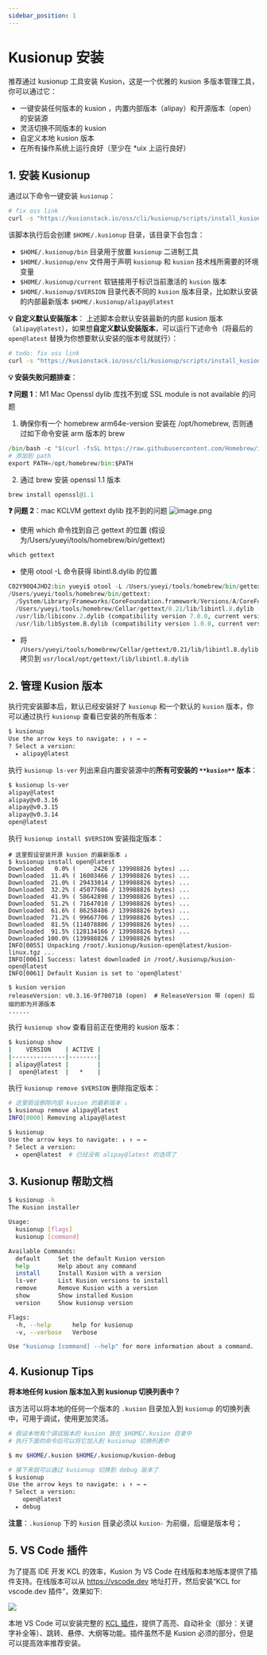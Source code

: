 ```yaml
---
sidebar_position: 1
---
```


# Kusionup 安装

推荐通过 kusionup 工具安装 Kusion，这是一个优雅的 kusion 多版本管理工具，你可以通过它：

- 一键安装任何版本的 kusion ，内置内部版本（alipay）和开源版本（open）的安装源
- 灵活切换不同版本的 kusion
- 自定义本地 kusion 版本
- 在所有操作系统上运行良好（至少在 *uix 上运行良好）

## 1. 安装 Kusionup

通过以下命令一键安装 `kusionup`：

```bash
# fix oss link
curl -s "https://kusionstack.io/oss/cli/kusionup/scripts/install_kusionup.sh" | bash && source $HOME/.kusionup/env
```

该脚本执行后会创建 `$HOME/.kusionup` 目录，该目录下会包含：

- `$HOME/.kusionup/bin` 目录用于放置 `kusionup` 二进制工具
- `$HOME/.kusionup/env` 文件用于声明 `kusionup` 和 `kusion` 技术栈所需要的环境变量
- `$HOME/.kusionup/current` 软链接用于标识当前激活的 `kusion` 版本
- `$HOME/.kusionup/$VERSION` 目录代表不同的 `kusion` 版本目录，比如默认安装的内部最新版本 `$HOME/.kusionup/alipay@latest`

**💡 自定义默认安装版本**：
上述脚本会默认安装最新的内部 kusion 版本（`alipay@latest`），如果想**自定义默认安装版本**，可以运行下述命令（将最后的 `open@latest` 替换为你想要默认安装的版本号就就行）：

```bash
# todo: fix oss link
curl -s "https://kusionstack.io/oss/cli/kusionup/scripts/install_kusionup.sh" | bash -s -- --skip-install && source $HOME/.kusionup/env && kusionup reinstall open@latest
```

**💡 安装失败问题排查**：

**❓ 问题 1**：M1 Mac Openssl dylib 库找不到或 SSL module is not available 的问题

1. 确保你有一个 homebrew arm64e-version  安装在 /opt/homebrew, 否则通过如下命令安装 arm 版本的 brew

```python
/bin/bash -c "$(curl -fsSL https://raw.githubusercontent.com/Homebrew/install/HEAD/install.sh)"
# 添加到 path
export PATH=/opt/homebrew/bin:$PATH
```

2. 通过 brew 安装 openssl 1.1 版本

```python
brew install openssl@1.1
```

**❓ 问题 2**：mac KCLVM gettext dylib 找不到的问题
![image.png](./images/err-gettest-01.png)

- 使用 which 命令找到自己 gettext 的位置 (假设为/Users/yueyi/tools/homebrew/bin/gettext)

```python
which gettext
```

- 使用 otool -L 命令获得 libintl.8.dylib 的位置

```python
C02Y90Q4JHD2:bin yueyi$ otool -L /Users/yueyi/tools/homebrew/bin/gettext
/Users/yueyi/tools/homebrew/bin/gettext:
  /System/Library/Frameworks/CoreFoundation.framework/Versions/A/CoreFoundation (compatibility version 150.0.0, current version 1675.129.0)
  /Users/yueyi/tools/homebrew/Cellar/gettext/0.21/lib/libintl.8.dylib (compatibility version 11.0.0, current version 11.0.0)
  /usr/lib/libiconv.2.dylib (compatibility version 7.0.0, current version 7.0.0)
  /usr/lib/libSystem.B.dylib (compatibility version 1.0.0, current version 1281.100.1)
```

- 将  `/Users/yueyi/tools/homebrew/Cellar/gettext/0.21/lib/libintl.8.dylib` 拷贝到 `usr/local/opt/gettext/lib/libintl.8.dylib`

## 2. 管理 Kusion 版本

执行完安装脚本后，默认已经安装好了 `kusionup` 和一个默认的 `kusion` 版本，你可以通过执行 `kusionup` 查看已安装的所有版本：

```bash
$ kusionup
Use the arrow keys to navigate: ↓ ↑ → ←
? Select a version:
  ▸ alipay@latest
```

执行 `kusionup ls-ver` 列出来自内置安装源中的**所有可安装的 **`**kusion**`** 版本**：

```bash
$ kusionup ls-ver
alipay@latest
alipay@v0.3.16
alipay@v0.3.15
alipay@v0.3.14
open@latest
```

执行 `kusionup install $VERSION` 安装指定版本：

```shell
# 这里假设安装开源 kusion 的最新版本 ↓
$ kusionup install open@latest
Downloaded   0.0% (     2426 / 139988826 bytes) ...
Downloaded  11.4% ( 16003466 / 139988826 bytes) ...
Downloaded  21.0% ( 29433014 / 139988826 bytes) ...
Downloaded  32.2% ( 45077686 / 139988826 bytes) ...
Downloaded  41.9% ( 58642898 / 139988826 bytes) ...
Downloaded  51.2% ( 71647010 / 139988826 bytes) ...
Downloaded  61.6% ( 86258486 / 139988826 bytes) ...
Downloaded  71.2% ( 99667706 / 139988826 bytes) ...
Downloaded  81.5% (114078806 / 139988826 bytes) ...
Downloaded  91.5% (128134166 / 139988826 bytes) ...
Downloaded 100.0% (139988826 / 139988826 bytes)
INFO[0055] Unpacking /root/.kusionup/kusion-open@latest/kusion-linux.tgz ...
INFO[0061] Success: latest downloaded in /root/.kusionup/kusion-open@latest
INFO[0061] Default Kusion is set to 'open@latest'

$ kusion version
releaseVersion: v0.3.16-9f700718 (open)  # ReleaseVersion 带 (open) 后缀的即为开源版本
......
```

执行 `kusionup show` 查看目前正在使用的 kusion 版本：

```bash
$ kusionup show
|    VERSION    | ACTIVE |
|---------------|--------|
| alipay@latest |        |
|  open@latest  |   *    |
```

执行 `kusionup remove $VERSION` 删除指定版本：

```bash
# 这里假设删除内部 kusion 的最新版本 ↓
$ kusionup remove alipay@latest
INFO[0000] Removing alipay@latest

$ kusionup
Use the arrow keys to navigate: ↓ ↑ → ←
? Select a version:
  ▸ open@latest  # 已经没有 alipay@latest 的选项了
```

## 3. Kusionup 帮助文档

```bash
$ kusionup -h
The Kusion installer

Usage:
  kusionup [flags]
  kusionup [command]

Available Commands:
  default     Set the default Kusion version
  help        Help about any command
  install     Install Kusion with a version
  ls-ver      List Kusion versions to install
  remove      Remove Kusion with a version
  show        Show installed Kusion
  version     Show kusionup version

Flags:
  -h, --help      help for kusionup
  -v, --verbose   Verbose

Use "kusionup [command] --help" for more information about a command.
```

## 4. Kusionup Tips

**将本地任何 kusion 版本加入到 kusionup 切换列表中？**

该方法可以将本地的任何一个版本的 `.kusion` 目录加入到 `kusionup` 的切换列表中，可用于调试，使用更加灵活。

```bash
# 假设本地有个调试版本的 kusion 放在 $HOME/.kusion 目录中
# 执行下面的命令后可以将它加入到 kusionup 切换列表中

$ mv $HOME/.kusion $HOME/.kusionup/kusion-debug

# 接下来就可以通过 kusionup 切换到 debug 版本了
$ kusionup
Use the arrow keys to navigate: ↓ ↑ → ←
? Select a version:
    open@latest
  ▸ debug
```

**注意**：`.kusionup` 下的 `kusion` 目录必须以 `kusion-` 为前缀，后缀是版本号；

## 5. VS Code 插件

为了提高 IDE 开发 KCL 的效率，Kusion 为 VS Code 在线版和本地版本提供了插件支持。在线版本可以从 https://vscode.dev 地址打开，然后安装“KCL for vscode.dev 插件”，效果如下:

![](./images/ide-vscode.png)

本地 VS Code 可以安装完整的 [KCL 插件](https://marketplace.visualstudio.com/items?itemName=kcl.kcl-vscode-extension)，提供了高亮、自动补全（部分：关键字补全等）、跳转、悬停、大纲等功能。插件虽然不是 Kusion 必须的部分，但是可以提高效率推荐安装。
